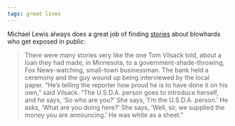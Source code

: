 ```yaml
---
tags: great lines
---
```



Michael Lewis always does a great job of finding [stories](https://archive.vanityfair.com/article/2017/12/made-in-the-usda) about blowhards who get exposed in public:

> There were many stories very like the one Tom Vilsack told, about a loan they had made, in Minnesota, to a government-shade-throwing, Fox News-watching, small-town businessman. The bank held a ceremony and the guy wound up being interviewed by the local paper. “He’s telling the reporter how proud he is to have done it on his own,” said Vilsack. “The U.S.D.A. person goes to introduce herself, and he says, ‘So who are you?’ She says, ‘I’m the U.S.D.A. person.’ He asks, ‘What are you doing here?’ She says, ‘Well, sir, we supplied the money you are announcing.’ He was white as a sheet.”
